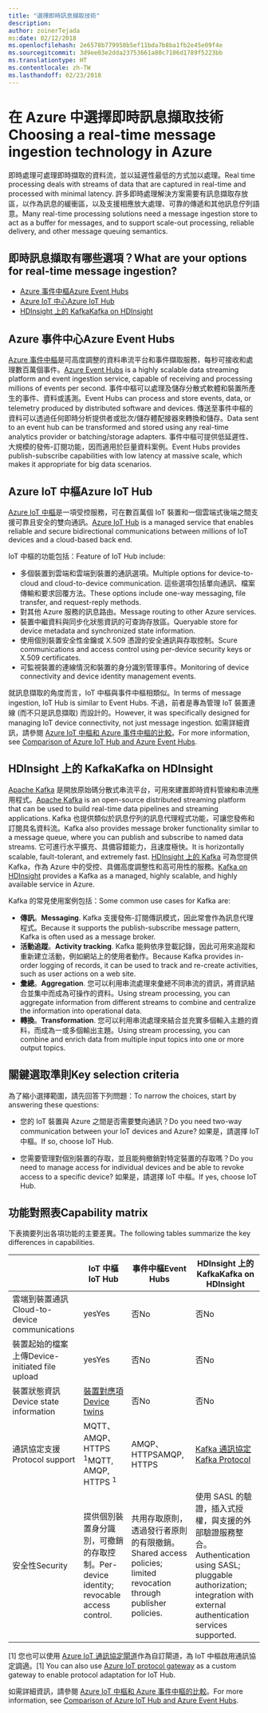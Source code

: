 ```yaml
---
title: "選擇即時訊息擷取技術"
description: 
author: zoinerTejada
ms:date: 02/12/2018
ms.openlocfilehash: 2e6578b779950b5ef11bda7b8ba1fb2e45e09f4e
ms.sourcegitcommit: 3d9ee03e2dda23753661a80c7106d1789f5223bb
ms.translationtype: HT
ms.contentlocale: zh-TW
ms.lasthandoff: 02/23/2018
---
```

# <a name="choosing-a-real-time-message-ingestion-technology-in-azure"></a><span data-ttu-id="9789f-102">在 Azure 中選擇即時訊息擷取技術</span><span class="sxs-lookup"><span data-stu-id="9789f-102">Choosing a real-time message ingestion technology in Azure</span></span>

<span data-ttu-id="9789f-103">即時處理可處理即時擷取的資料流，並以延遲性最低的方式加以處理。</span><span class="sxs-lookup"><span data-stu-id="9789f-103">Real time processing deals with streams of data that are captured in real-time and processed with minimal latency.</span></span> <span data-ttu-id="9789f-104">許多即時處理解決方案需要有訊息擷取存放區，以作為訊息的緩衝區，以及支援相應放大處理、可靠的傳遞和其他訊息佇列語意。</span><span class="sxs-lookup"><span data-stu-id="9789f-104">Many real-time processing solutions need a message ingestion store to act as a buffer for messages, and to support scale-out processing, reliable delivery, and other message queuing semantics.</span></span> 

## <a name="what-are-your-options-for-real-time-message-ingestion"></a><span data-ttu-id="9789f-105">即時訊息擷取有哪些選項？</span><span class="sxs-lookup"><span data-stu-id="9789f-105">What are your options for real-time message ingestion?</span></span>

- [<span data-ttu-id="9789f-106">Azure 事件中樞</span><span class="sxs-lookup"><span data-stu-id="9789f-106">Azure Event Hubs</span></span>](/azure/event-hubs/)
- [<span data-ttu-id="9789f-107">Azure IoT 中心</span><span class="sxs-lookup"><span data-stu-id="9789f-107">Azure IoT Hub</span></span>](/azure/iot-hub/)
- [<span data-ttu-id="9789f-108">HDInsight 上的 Kafka</span><span class="sxs-lookup"><span data-stu-id="9789f-108">Kafka on HDInsight</span></span>](/azure/hdinsight/kafka/apache-kafka-get-started)

## <a name="azure-event-hubs"></a><span data-ttu-id="9789f-109">Azure 事件中心</span><span class="sxs-lookup"><span data-stu-id="9789f-109">Azure Event Hubs</span></span>

<span data-ttu-id="9789f-110">[Azure 事件中樞](/azure/event-hubs/)是可高度調整的資料串流平台和事件擷取服務，每秒可接收和處理數百萬個事件。</span><span class="sxs-lookup"><span data-stu-id="9789f-110">[Azure Event Hubs](/azure/event-hubs/) is a highly scalable data streaming platform and event ingestion service, capable of receiving and processing millions of events per second.</span></span> <span data-ttu-id="9789f-111">事件中樞可以處理及儲存分散式軟體和裝置所產生的事件、資料或遙測。</span><span class="sxs-lookup"><span data-stu-id="9789f-111">Event Hubs can process and store events, data, or telemetry produced by distributed software and devices.</span></span> <span data-ttu-id="9789f-112">傳送至事件中樞的資料可以透過任何即時分析提供者或批次/儲存體配接器來轉換和儲存。</span><span class="sxs-lookup"><span data-stu-id="9789f-112">Data sent to an event hub can be transformed and stored using any real-time analytics provider or batching/storage adapters.</span></span> <span data-ttu-id="9789f-113">事件中樞可提供低延遲性、大規模的發佈-訂閱功能，因而適用於巨量資料案例。</span><span class="sxs-lookup"><span data-stu-id="9789f-113">Event Hubs provides publish-subscribe capabilities with low latency at massive scale, which makes it appropriate for big data scenarios.</span></span>

## <a name="azure-iot-hub"></a><span data-ttu-id="9789f-114">Azure IoT 中樞</span><span class="sxs-lookup"><span data-stu-id="9789f-114">Azure IoT Hub</span></span>

<span data-ttu-id="9789f-115">[Azure IoT 中樞](/azure/iot-hub/)是一項受控服務，可在數百萬個 IoT 裝置和一個雲端式後端之間支援可靠且安全的雙向通訊。</span><span class="sxs-lookup"><span data-stu-id="9789f-115">[Azure IoT Hub](/azure/iot-hub/) is a managed service that enables reliable and secure bidirectional communications between millions of IoT devices and a cloud-based back end.</span></span>

<span data-ttu-id="9789f-116">IoT 中樞的功能包括：</span><span class="sxs-lookup"><span data-stu-id="9789f-116">Feature of IoT Hub include:</span></span>

* <span data-ttu-id="9789f-117">多個裝置到雲端和雲端到裝置的通訊選項。</span><span class="sxs-lookup"><span data-stu-id="9789f-117">Multiple options for device-to-cloud and cloud-to-device communication.</span></span> <span data-ttu-id="9789f-118">這些選項包括單向通訊、檔案傳輸和要求回覆方法。</span><span class="sxs-lookup"><span data-stu-id="9789f-118">These options include one-way messaging, file transfer, and request-reply methods.</span></span>
* <span data-ttu-id="9789f-119">對其他 Azure 服務的訊息路由。</span><span class="sxs-lookup"><span data-stu-id="9789f-119">Message routing to other Azure services.</span></span>
* <span data-ttu-id="9789f-120">裝置中繼資料與同步化狀態資訊的可查詢存放區。</span><span class="sxs-lookup"><span data-stu-id="9789f-120">Queryable store for device metadata and synchronized state information.</span></span>
* <span data-ttu-id="9789f-121">使用個別裝置安全性金鑰或 X.509 憑證的安全通訊與存取控制。</span><span class="sxs-lookup"><span data-stu-id="9789f-121">Scure communications and access control using per-device security keys or X.509 certificates.</span></span>
* <span data-ttu-id="9789f-122">可監視裝置的連線情況和裝置的身分識別管理事件。</span><span class="sxs-lookup"><span data-stu-id="9789f-122">Monitoring of device connectivity and device identity management events.</span></span>

<span data-ttu-id="9789f-123">就訊息擷取的角度而言，IoT 中樞與事件中樞相類似。</span><span class="sxs-lookup"><span data-stu-id="9789f-123">In terms of message ingestion, IoT Hub is similar to Event Hubs.</span></span> <span data-ttu-id="9789f-124">不過，前者是專為管理 IoT 裝置連線 (而不只是訊息擷取) 而設計的。</span><span class="sxs-lookup"><span data-stu-id="9789f-124">However, it was specifically designed for managing IoT device connectivity, not just message ingestion.</span></span> <span data-ttu-id="9789f-125">如需詳細資訊，請參閱 [Azure IoT 中樞和 Azure 事件中樞的比較](/azure/iot-hub/iot-hub-compare-event-hubs)。</span><span class="sxs-lookup"><span data-stu-id="9789f-125">For more information, see [Comparison of Azure IoT Hub and Azure Event Hubs](/azure/iot-hub/iot-hub-compare-event-hubs).</span></span> 

## <a name="kafka-on-hdinsight"></a><span data-ttu-id="9789f-126">HDInsight 上的 Kafka</span><span class="sxs-lookup"><span data-stu-id="9789f-126">Kafka on HDInsight</span></span>

<span data-ttu-id="9789f-127">[Apache Kafka](https://kafka.apache.org/) 是開放原始碼分散式串流平台，可用來建置即時資料管線和串流應用程式。</span><span class="sxs-lookup"><span data-stu-id="9789f-127">[Apache Kafka](https://kafka.apache.org/) is an open-source distributed streaming platform that can be used to build real-time data pipelines and streaming applications.</span></span> <span data-ttu-id="9789f-128">Kafka 也提供類似於訊息佇列的訊息代理程式功能，可讓您發佈和訂閱具名資料流。</span><span class="sxs-lookup"><span data-stu-id="9789f-128">Kafka also provides message broker functionality similar to a message queue, where you can publish and subscribe to named data streams.</span></span> <span data-ttu-id="9789f-129">它可進行水平擴充、具備容錯能力，且速度極快。</span><span class="sxs-lookup"><span data-stu-id="9789f-129">It is horizontally scalable, fault-tolerant, and extremely fast.</span></span> <span data-ttu-id="9789f-130">[HDInsight 上的 Kafka](/azure/hdinsight/kafka/apache-kafka-get-started) 可為您提供 Kafka，作為 Azure 中的受控、具備高度調整性和高可用性的服務。</span><span class="sxs-lookup"><span data-stu-id="9789f-130">[Kafka on HDInsight](/azure/hdinsight/kafka/apache-kafka-get-started) provides a Kafka as a managed, highly scalable, and highly available service in Azure.</span></span> 

<span data-ttu-id="9789f-131">Kafka 的常見使用案例包括：</span><span class="sxs-lookup"><span data-stu-id="9789f-131">Some common use cases for Kafka are:</span></span>

* <span data-ttu-id="9789f-132">**傳訊**。</span><span class="sxs-lookup"><span data-stu-id="9789f-132">**Messaging**.</span></span> <span data-ttu-id="9789f-133">Kafka 支援發佈-訂閱傳訊模式，因此常會作為訊息代理程式。</span><span class="sxs-lookup"><span data-stu-id="9789f-133">Because it supports the publish-subscribe message pattern, Kafka is often used as a message broker.</span></span>
* <span data-ttu-id="9789f-134">**活動追蹤**。</span><span class="sxs-lookup"><span data-stu-id="9789f-134">**Activity tracking**.</span></span> <span data-ttu-id="9789f-135">Kafka 能夠依序登載記錄，因此可用來追蹤和重新建立活動，例如網站上的使用者動作。</span><span class="sxs-lookup"><span data-stu-id="9789f-135">Because Kafka provides in-order logging of records, it can be used to track and re-create activities, such as user actions on a web site.</span></span>
* <span data-ttu-id="9789f-136">**彙總**。</span><span class="sxs-lookup"><span data-stu-id="9789f-136">**Aggregation**.</span></span> <span data-ttu-id="9789f-137">您可以利用串流處理來彙總不同串流的資訊，將資訊結合並集中而成為可操作的資料。</span><span class="sxs-lookup"><span data-stu-id="9789f-137">Using stream processing, you can aggregate information from different streams to combine and centralize the information into operational data.</span></span>
* <span data-ttu-id="9789f-138">**轉換**。</span><span class="sxs-lookup"><span data-stu-id="9789f-138">**Transformation**.</span></span> <span data-ttu-id="9789f-139">您可以利用串流處理來結合並充實多個輸入主題的資料，而成為一或多個輸出主題。</span><span class="sxs-lookup"><span data-stu-id="9789f-139">Using stream processing, you can combine and enrich data from multiple input topics into one or more output topics.</span></span>

## <a name="key-selection-criteria"></a><span data-ttu-id="9789f-140">關鍵選取準則</span><span class="sxs-lookup"><span data-stu-id="9789f-140">Key selection criteria</span></span>

<span data-ttu-id="9789f-141">為了縮小選擇範圍，請先回答下列問題：</span><span class="sxs-lookup"><span data-stu-id="9789f-141">To narrow the choices, start by answering these questions:</span></span>

- <span data-ttu-id="9789f-142">您的 IoT 裝置與 Azure 之間是否需要雙向通訊？</span><span class="sxs-lookup"><span data-stu-id="9789f-142">Do you need two-way communication between your IoT devices and Azure?</span></span> <span data-ttu-id="9789f-143">如果是，請選擇 IoT 中樞。</span><span class="sxs-lookup"><span data-stu-id="9789f-143">If so, choose IoT Hub.</span></span>

- <span data-ttu-id="9789f-144">您需要管理對個別裝置的存取，並且能夠撤銷對特定裝置的存取嗎？</span><span class="sxs-lookup"><span data-stu-id="9789f-144">Do you need to manage access for individual devices and be able to revoke access to a specific device?</span></span> <span data-ttu-id="9789f-145">如果是，請選擇 IoT 中樞。</span><span class="sxs-lookup"><span data-stu-id="9789f-145">If yes, choose IoT Hub.</span></span>

## <a name="capability-matrix"></a><span data-ttu-id="9789f-146">功能對照表</span><span class="sxs-lookup"><span data-stu-id="9789f-146">Capability matrix</span></span>

<span data-ttu-id="9789f-147">下表摘要列出各項功能的主要差異。</span><span class="sxs-lookup"><span data-stu-id="9789f-147">The following tables summarize the key differences in capabilities.</span></span> 

| | <span data-ttu-id="9789f-148">IoT 中樞</span><span class="sxs-lookup"><span data-stu-id="9789f-148">IoT Hub</span></span> | <span data-ttu-id="9789f-149">事件中樞</span><span class="sxs-lookup"><span data-stu-id="9789f-149">Event Hubs</span></span> | <span data-ttu-id="9789f-150">HDInsight 上的 Kafka</span><span class="sxs-lookup"><span data-stu-id="9789f-150">Kafka on HDInsight</span></span> |
| --- | --- | --- | --- |
| <span data-ttu-id="9789f-151">雲端到裝置通訊</span><span class="sxs-lookup"><span data-stu-id="9789f-151">Cloud-to-device communications</span></span> | <span data-ttu-id="9789f-152">yes</span><span class="sxs-lookup"><span data-stu-id="9789f-152">Yes</span></span> | <span data-ttu-id="9789f-153">否</span><span class="sxs-lookup"><span data-stu-id="9789f-153">No</span></span> | <span data-ttu-id="9789f-154">否</span><span class="sxs-lookup"><span data-stu-id="9789f-154">No</span></span> |
| <span data-ttu-id="9789f-155">裝置起始的檔案上傳</span><span class="sxs-lookup"><span data-stu-id="9789f-155">Device-initiated file upload</span></span> | <span data-ttu-id="9789f-156">yes</span><span class="sxs-lookup"><span data-stu-id="9789f-156">Yes</span></span> | <span data-ttu-id="9789f-157">否</span><span class="sxs-lookup"><span data-stu-id="9789f-157">No</span></span> | <span data-ttu-id="9789f-158">否</span><span class="sxs-lookup"><span data-stu-id="9789f-158">No</span></span> |
| <span data-ttu-id="9789f-159">裝置狀態資訊</span><span class="sxs-lookup"><span data-stu-id="9789f-159">Device state information</span></span> | [<span data-ttu-id="9789f-160">裝置對應項</span><span class="sxs-lookup"><span data-stu-id="9789f-160">Device twins</span></span>](/azure/iot-hub/iot-hub-devguide-device-twins) | <span data-ttu-id="9789f-161">否</span><span class="sxs-lookup"><span data-stu-id="9789f-161">No</span></span> | <span data-ttu-id="9789f-162">否</span><span class="sxs-lookup"><span data-stu-id="9789f-162">No</span></span> |
| <span data-ttu-id="9789f-163">通訊協定支援</span><span class="sxs-lookup"><span data-stu-id="9789f-163">Protocol support</span></span> | <span data-ttu-id="9789f-164">MQTT、AMQP、HTTPS <sup>1</sup></span><span class="sxs-lookup"><span data-stu-id="9789f-164">MQTT, AMQP, HTTPS <sup>1</sup></span></span> | <span data-ttu-id="9789f-165">AMQP、HTTPS</span><span class="sxs-lookup"><span data-stu-id="9789f-165">AMQP, HTTPS</span></span> | [<span data-ttu-id="9789f-166">Kafka 通訊協定</span><span class="sxs-lookup"><span data-stu-id="9789f-166">Kafka Protocol</span></span>](https://cwiki.apache.org/confluence/display/KAFKA/A+Guide+To+The+Kafka+Protocol) |
| <span data-ttu-id="9789f-167">安全性</span><span class="sxs-lookup"><span data-stu-id="9789f-167">Security</span></span> | <span data-ttu-id="9789f-168">提供個別裝置身分識別，可撤銷的存取控制。</span><span class="sxs-lookup"><span data-stu-id="9789f-168">Per-device identity; revocable access control.</span></span> | <span data-ttu-id="9789f-169">共用存取原則，透過發行者原則的有限撤銷。</span><span class="sxs-lookup"><span data-stu-id="9789f-169">Shared access policies; limited revocation through publisher policies.</span></span> | <span data-ttu-id="9789f-170">使用 SASL 的驗證，插入式授權，與支援的外部驗證服務整合。</span><span class="sxs-lookup"><span data-stu-id="9789f-170">Authentication using SASL; pluggable authorization; integration with external authentication services supported.</span></span> |

<span data-ttu-id="9789f-171">[1] 您也可以使用 [Azure IoT 通訊協定閘道](/azure/iot-hub/iot-hub-protocol-gateway)作為自訂閘道，為 IoT 中樞啟用通訊協定調適。</span><span class="sxs-lookup"><span data-stu-id="9789f-171">[1] You can also use [Azure IoT protocol gateway](/azure/iot-hub/iot-hub-protocol-gateway) as a custom gateway to enable protocol adaptation for IoT Hub.</span></span>

<span data-ttu-id="9789f-172">如需詳細資訊，請參閱 [Azure IoT 中樞和 Azure 事件中樞的比較](/azure/iot-hub/iot-hub-compare-event-hubs)。</span><span class="sxs-lookup"><span data-stu-id="9789f-172">For more information, see [Comparison of Azure IoT Hub and Azure Event Hubs](/azure/iot-hub/iot-hub-compare-event-hubs).</span></span>
